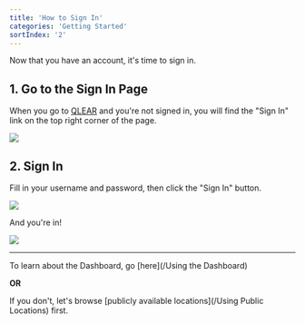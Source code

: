 ```yaml
---
title: 'How to Sign In'
categories: 'Getting Started'
sortIndex: '2'
---
```

Now that you have an account, it's time to sign in.

## 1. Go to the Sign In Page

When you go to [QLEAR](https://www.qlear.build/) and you're not signed in, you will find the "Sign In" link on the top right corner of the page.

![](https://cloud.githubusercontent.com/assets/26155270/23734428/f761f47e-04b9-11e7-8f22-e414a4791624.jpg)

## 2. Sign In

Fill in your username and password, then click the "Sign In" button.

![](https://cloud.githubusercontent.com/assets/26155270/23650996/060e98a8-035f-11e7-9141-faa1391ed90f.png)


And you're in!

![](https://cloud.githubusercontent.com/assets/26155270/23651471/9278e892-0360-11e7-8396-2e5fe21cfc35.png)

---

To learn about the Dashboard, go [here](/Using the Dashboard)


**OR**  

If you don't, let's browse [publicly available locations](/Using Public Locations) first.

